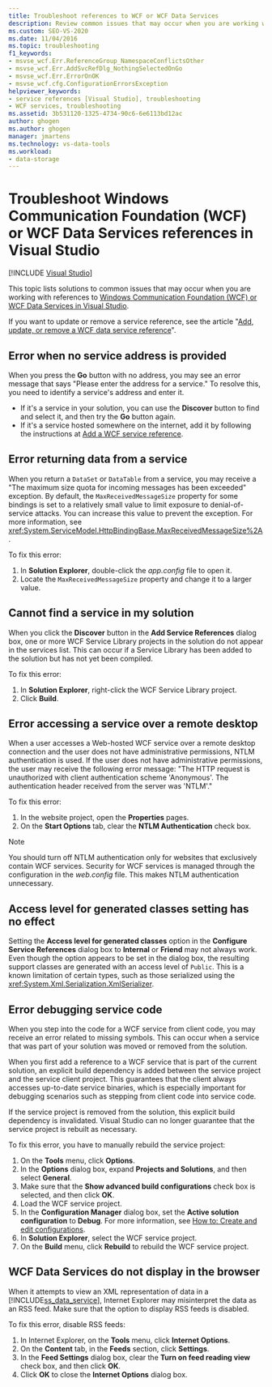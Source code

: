 ```yaml
---
title: Troubleshoot references to WCF or WCF Data Services
description: Review common issues that may occur when you are working with Windows Communication Foundation (WCF) or WCF Data Services references in Visual Studio.
ms.custom: SEO-VS-2020
ms.date: 11/04/2016
ms.topic: troubleshooting
f1_keywords:
- msvse_wcf.Err.ReferenceGroup_NamespaceConflictsOther
- msvse_wcf.Err.AddSvcRefDlg_NothingSelectedOnGo
- msvse_wcf.Err.ErrorOnOK
- msvse_wcf.cfg.ConfigurationErrorsException
helpviewer_keywords:
- service references [Visual Studio], troubleshooting
- WCF services, troubleshooting
ms.assetid: 3b531120-1325-4734-90c6-6e6113bd12ac
author: ghogen
ms.author: ghogen
manager: jmartens
ms.technology: vs-data-tools
ms.workload:
- data-storage
---
```

# Troubleshoot Windows Communication Foundation (WCF) or WCF Data Services references in Visual Studio

 [!INCLUDE [Visual Studio](~/includes/applies-to-version/vs-windows-only.md)]

This topic lists solutions to common issues that may occur when you are working with references to [Windows Communication Foundation (WCF) or WCF Data Services in Visual Studio](../data-tools/windows-communication-foundation-services-and-wcf-data-services-in-visual-studio.md).

If you want to update or remove a service reference, see the article "[Add, update, or remove a WCF data service reference](how-to-add-update-or-remove-a-wcf-data-service-reference.md)".

## Error when no service address is provided

When you press the **Go** button with no address, you may see an error message that says "Please enter the address for a service." To resolve this, you need to identify a service's address and enter it.

- If it's a service in your solution, you can use the **Discover** button to find and select it, and then try the **Go** button again.
- If it's a service hosted somewhere on the internet, add it by following the instructions at [Add a WCF service reference](how-to-add-update-or-remove-a-wcf-data-service-reference.md#add-a-wcf-service-reference).

## Error returning data from a service

When you return a `DataSet` or `DataTable` from a service, you may receive a "The maximum size quota for incoming messages has been exceeded" exception. By default, the `MaxReceivedMessageSize` property for some bindings is set to a relatively small value to limit exposure to denial-of-service attacks. You can increase this value to prevent the exception. For more information, see <xref:System.ServiceModel.HttpBindingBase.MaxReceivedMessageSize%2A>.

To fix this error:
1. In **Solution Explorer**, double-click the *app.config* file to open it.
2. Locate the `MaxReceivedMessageSize` property and change it to a larger value.

## Cannot find a service in my solution

When you click the **Discover** button in the **Add Service References** dialog box, one or more WCF Service Library projects in the solution do not appear in the services list. This can occur if a Service Library has been added to the solution but has not yet been compiled.

To fix this error:

1. In **Solution Explorer**, right-click the WCF Service Library project.
1. Click **Build**.

## Error accessing a service over a remote desktop

When a user accesses a Web-hosted WCF service over a remote desktop connection and the user does not have administrative permissions, NTLM authentication is used. If the user does not have administrative permissions, the user may receive the following error message: "The HTTP request is unauthorized with client authentication scheme 'Anonymous'. The authentication header received from the server was 'NTLM'."

To fix this error:
1. In the website project, open the **Properties** pages.
2. On the **Start Options** tab, clear the **NTLM Authentication** check box.

> [!NOTE]
> You should turn off NTLM authentication only for websites that exclusively contain WCF services. Security for WCF services is managed through the configuration in the *web.config* file. This makes NTLM authentication unnecessary.

## Access level for generated classes setting has no effect

Setting the **Access level for generated classes** option in the **Configure Service References** dialog box to **Internal** or **Friend** may not always work. Even though the option appears to be set in the dialog box, the resulting support classes are generated with an access level of `Public`.  This is a known limitation of certain types, such as those serialized using the <xref:System.Xml.Serialization.XmlSerializer>.

## Error debugging service code

When you step into the code for a WCF service from client code, you may receive an error related to missing symbols. This can occur when a service that was part of your solution was moved or removed from the solution.

When you first add a reference to a WCF service that is part of the current solution, an explicit build dependency is added between the service project and the service client project. This guarantees that the client always accesses up-to-date service binaries, which is especially important for debugging scenarios such as stepping from client code into service code.

If the service project is removed from the solution, this explicit build dependency is invalidated. Visual Studio can no longer guarantee that the service project is rebuilt as necessary.

To fix this error, you have to manually rebuild the service project:

1. On the **Tools** menu, click **Options**.
2. In the **Options** dialog box, expand **Projects and Solutions**, and then select **General**.
3. Make sure that the **Show advanced build configurations** check box is selected, and then click **OK**.
4. Load the WCF service project.
5. In the **Configuration Manager** dialog box, set the **Active solution configuration** to **Debug**. For more information, see [How to: Create and edit configurations](../ide/how-to-create-and-edit-configurations.md).
6. In **Solution Explorer**, select the WCF service project.
7. On the **Build** menu, click **Rebuild** to rebuild the WCF service project.

## WCF Data Services do not display in the browser

When it attempts to view an XML representation of data in a [!INCLUDE[ss_data_service](../data-tools/includes/ss_data_service_md.md)], Internet Explorer may misinterpret the data as an RSS feed. Make sure that the option to display RSS feeds is disabled.

To fix this error, disable RSS feeds:

1. In Internet Explorer, on the **Tools** menu, click **Internet Options**.
2. On the **Content** tab, in the **Feeds** section, click **Settings**.
3. In the **Feed Settings** dialog box, clear the **Turn on feed reading view** check box, and then click **OK**.
4. Click **OK** to close the **Internet Options** dialog box.
